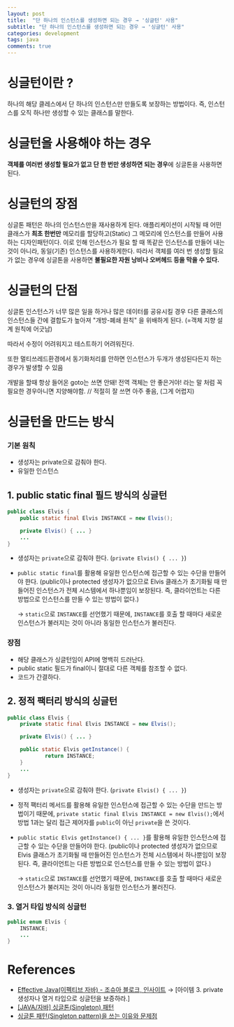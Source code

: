 ```yaml
---
layout: post
title:  "단 하나의 인스턴스를 생성하면 되는 경우 → '싱글턴' 사용"
subtitle: "단 하나의 인스턴스를 생성하면 되는 경우 → '싱글턴' 사용"
categories: development
tags: java
comments: true
---
```


# 싱글턴이란 ?

하나의 해당 클레스에서 단 하나의 인스턴스만 만들도록 보장하는 방법이다. 즉, 인스턴스를 오직 하나만 생성할 수 있는 클래스를 말한다. 

# 싱글턴을 사용해야 하는 경우

**객체를 여러번 생성할 필요가 없고 단 한 번만 생성하면 되는 경우**에 싱글톤을 사용하면 된다. 

# 싱글턴의 장점

싱글톤 패턴은 하나의 인스턴스만을 재사용하게 된다. 애플리케이션이 시작될 때 어떤 클래스가 **최초 한번만** 메모리를 할당하고(Static) 그 메모리에 인스턴스를 만들어 사용하는 디자인패턴이다. 이로 인해 인스턴스가 필요 할 때 똑같은 인스턴스를 만들어 내는 것이 아니라, 동일(기존) 인스턴스를 사용하게한다. 따라서 객체를 여러 번 생성할 필요가 없는 경우에 싱글톤을 사용하면 **불필요한 자원 낭비나 오버헤드 등을 막을 수 있다.** 

# 싱글턴의 단점

싱글톤 인스턴스가 너무 많은 일을 하거나 많은 데이터를 공유시킬 경우 다른 클래스의 인스턴스들 간에 결합도가 높아져 "개방-폐쇄 원칙" 을 위배하게 된다. (=객체 지향 설계 원칙에 어긋남)

따라서 수정이 어려워지고 테스트하기 어려워진다.

또한 멀티쓰레드환경에서 동기화처리를 안하면 인스턴스가 두개가 생성된다든지 하는 경우가 발생할 수 있음

개발을 할때 항상 들어온 goto는 쓰면 안돼! 전역 객체는 안 좋은거야! 라는 말 처럼 꼭 필요한 경우아니면 지양해야함. // 적절히 잘 쓰면 아주 좋음, (그게 어렵지)

# 싱글턴을 만드는 방식

### 기본 원칙

- 생성자는 private으로 감춰야 한다.
- 유일한 인스턴스

## 1. public static final 필드 방식의 싱글턴

```java
public class Elvis {
    public static final Elvis INSTANCE = new Elvis();

    private Elvis() { ... }
    ...
}
```

- 생성자는 `private`으로 감춰야 한다. (`private Elvis() { ... }`)
- `public static final`를 활용해 유일한 인스턴스에 접근할 수 있는 수단을 만들어야 한다. 
(public이나 protected 생성자가 없으므로 Elvis 클래스가 초기화될 때 만들어진 인스턴스가 전체 시스템에서 하나뿐임이 보장된다. 즉, 클라이언트는 다른 방법으로 인스턴스를 만들 수 있는 방법이 없다.)

    → `static`으로 `INSTANCE`를 선언했기 때문에, `INSTANCE`를 호출 할 때마다 새로운 인스턴스가 불러지는 것이 아니라 동일한 인스턴스가 불러진다. 

### 장점

- 해당 클래스가 싱글턴임이 API에 명백히 드러난다.
- public static 필드가 final이니 절대로 다른 객체를 참조할 수 없다.
- 코드가 간결하다.

## 2. 정적 팩터리 방식의 싱글턴

```java
public class Elvis {
    private static final Elvis INSTANCE = new Elvis();

    private Elvis() { ... }

    public static Elvis getInstance() {
            return INSTANCE;
    }
    ...
}
```

- 생성자는 `private`으로 감춰야 한다. (`private Elvis() { ... }`)
- 정적 팩터리 메서드를 활용해 유일한 인스턴스에 접근할 수 있는 수단을 만드는 방법이기 때문에, `private static final Elvis INSTANCE = new Elvis();`에서 방법 1과는 달리 접근 제어자를 `public`이 아닌 `private`을 쓴 것이다.
- `public static Elvis getInstance() { ... }`를 활용해 유일한 인스턴스에 접근할 수 있는 수단을 만들어야 한다. 
(public이나 protected 생성자가 없으므로 Elvis 클래스가 초기화될 때 만들어진 인스턴스가 전체 시스템에서 하나뿐임이 보장된다. 즉, 클라이언트는 다른 방법으로 인스턴스를 만들 수 있는 방법이 없다.)

    → `static`으로 `INSTANCE`를 선언했기 때문에, `INSTANCE`를 호출 할 때마다 새로운 인스턴스가 불러지는 것이 아니라 동일한 인스턴스가 불러진다.

### 3. 열거 타입 방식의 싱글턴

```java
public enum Elvis {
    INSTANCE;
    ...
}
```

# References

- [Effective Java(이펙티브 자바) - 조슈아 블로크, 인사이트](http://www.kyobobook.co.kr/product/detailViewKor.laf?ejkGb=KOR&mallGb=KOR&barcode=9788966262281&orderClick=LEa&Kc=) → [아이템 3. private 생성자나 열거 타입으로 싱글턴을 보증하라.]
- [[JAVA/자바] 싱글톤(Singleton) 패턴](https://blog.naver.com/PostView.nhn?blogId=heartflow89&logNo=221001179016&proxyReferer=https:%2F%2Fwww.google.com%2F)
- [싱글톤 패턴(Singleton pattern)을 쓰는 이유와 문제점](https://jeong-pro.tistory.com/86)